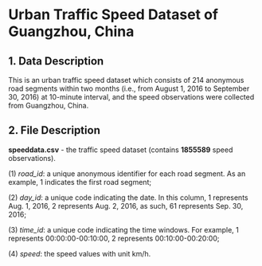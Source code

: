 # Urban Traffic Speed Dataset of Guangzhou, China
## 1. Data Description
This is an urban traffic speed dataset which consists of 214 anonymous road segments within two months (i.e., from August 1, 2016 to September 30, 2016) at 10-minute interval, and the speed observations were collected from Guangzhou, China.
## 2. File Description
**speeddata.csv** - the traffic speed dataset (contains **1855589** speed observations).

(1) *road_id*: a unique anonymous identifier for each road segment. As an example, 1 indicates the first road segment;

(2) *day_id*: a unique code indicating the date. In this column, 1 represents Aug. 1, 2016, 2 represents Aug. 2, 2016, as such, 61 represents Sep. 30, 2016;

(3) *time_id*: a unique code indicating the time windows. For example, 1 represents 00:00:00-00:10:00, 2 represents 00:10:00-00:20:00;

(4) *speed*: the speed values with unit km/h.
